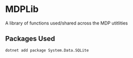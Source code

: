# MDPLib
A library of functions used/shared across the MDP utitlities

## Packages Used
```
dotnet add package System.Data.SQLite
```